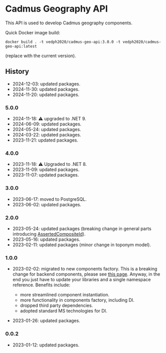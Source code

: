 ﻿# Cadmus Geography API

This API is used to develop Cadmus geography components.

Quick Docker image build:

    docker build . -t vedph2020/cadmus-geo-api:3.0.0 -t vedph2020/cadmus-geo-api:latest

(replace with the current version).

## History

- 2024-12-03: updated packages.
- 2024-11-30: updated packages.
- 2024-11-20: updated packages.

### 5.0.0

- 2024-11-18: ⚠️ upgraded to .NET 9.
- 2024-06-09: updated packages.
- 2024-05-24: updated packages.
- 2024-03-22: updated packages.
- 2023-11-21: updated packages.

### 4.0.0

- 2023-11-18: ⚠️ Upgraded to .NET 8.
- 2023-11-09: updated packages.
- 2023-11-07: updated packages.

### 3.0.0

- 2023-06-17: moved to PostgreSQL.
- 2023-06-02: updated packages.

### 2.0.0

- 2023-05-24: updated packages (breaking change in general parts introducing [AssertedCompositeId](https://github.com/vedph/cadmus-bricks-shell/blob/master/projects/myrmidon/cadmus-refs-asserted-ids/README.md#asserted-composite-id)).
- 2023-05-16: updated packages.
- 2023-02-11: updated packages (minor change in toponym model).

### 1.0.0

- 2023-02-02: migrated to new components factory. This is a breaking change for backend components, please see [this page](https://myrmex.github.io/overview/cadmus/dev/history/#2023-02-01---backend-infrastructure-upgrade). Anyway, in the end you just have to update your libraries and a single namespace reference. Benefits include:
  - more streamlined component instantiation.
  - more functionality in components factory, including DI.
  - dropped third party dependencies.
  - adopted standard MS technologies for DI.

- 2023-01-26: updated packages.

### 0.0.2

- 2023-01-12: updated packages.
